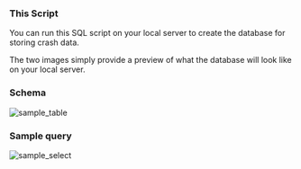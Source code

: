 ### This Script
You can run this SQL script on your local server to create the database for storing crash data.

The two images simply provide a preview of what the database will look like on your local server.

### Schema
![sample_table](/Term_DE2/SQL_script_for_local_DB/db_schema.jpg)

### Sample query
![sample_select](/Term_DE2/SQL_script_for_local_DB/db_sample.jpg)

